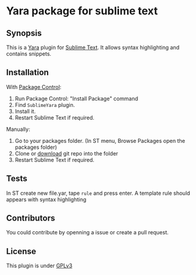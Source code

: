 # Yara package for sublime text

## Synopsis

This is a [Yara](http://plusvic.github.io/yara) plugin for [Sublime Text](http://www.sublimetext.com).
It allows syntax highlighting and contains snippets.

## Installation

With [Package Control](https://packagecontrol.io):

1. Run Package Control: "Install Package" command
2. Find `SublimeYara` plugin.
3. Install it.
4. Restart Sublime Text if required.

Manually:

1. Go to your packages folder. (In ST menu, Browse Packages open the packages folder)
2. Clone or [download](https://github.com/nyx0/yara/archive/1.0.5.zip) git repo into the folder
3. Restart Sublime Text if required.

## Tests

In ST create new file.yar, tape `rule` and press enter. A template rule should appears with syntax highlighting

## Contributors

You could contribute by openning a issue or create a pull request.

## License

This plugin is under [GPLv3](LICENSE.txt)
